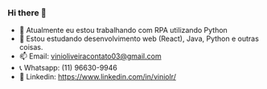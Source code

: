### Hi there 👋

- 🔭 Atualmente eu estou trabalhando com RPA utilizando Python
- 🌱 Estou estudando desenvolvimento web (React), Java, Python e outras coisas.
- 📫 Email: vinioliveiracontato03@gmail.com
- 📞 Whatsapp: (11) 96630-9946
- 🤝 Linkedin: https://www.linkedin.com/in/viniolr/
